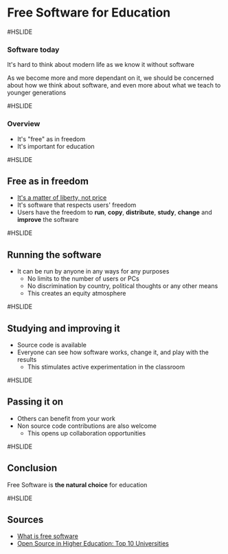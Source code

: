 # Free Software for Education

#HSLIDE
<!-- .slide: data-autoslide="1000" -->

### Software today

It's hard to think about modern life as we know it without software

As we become more and more dependant on it, we should be concerned about how we think about software, and even more about what we teach to younger generations

#HSLIDE

### Overview

- It's "free" as in freedom
- It's important for education

#HSLIDE

## Free as in freedom

- [It's a matter of liberty, not price](https://www.gnu.org/philosophy/free-sw.en.html)
- It's software that respects users' freedom
- Users have the freedom to **run**, **copy**, **distribute**, **study**, **change** and **improve** the software

#HSLIDE

## Running  the software

- It can be run by anyone in any ways for any purposes
    - No limits to the number of users or PCs
    - No discrimination by country, political thoughts or any other means
    - This creates an equity atmosphere

#HSLIDE

## Studying and improving it

- Source code is available
- Everyone can see how software works, change it, and play with the results
    - This stimulates active experimentation in the classroom

#HSLIDE

## Passing it on

- Others can benefit from your work
- Non source code contributions are also welcome
    - This opens up collaboration opportunities

#HSLIDE

## Conclusion 

Free Software is **the natural choice** for education

#HSLIDE

## Sources

- [What is free software](https://www.gnu.org/philosophy/free-sw.en.html)
- [Open Source in Higher Education: Top 10 Universities](https://axelerant.com/open-source-in-higher-education/)
